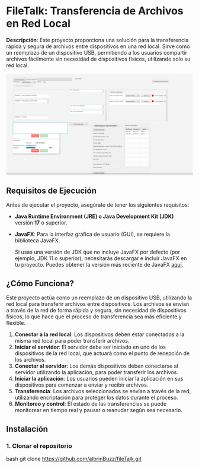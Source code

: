 # FileTalk: Transferencia de Archivos en Red Local


**Descripción**: Este proyecto proporciona una solución para la transferencia rápida y segura de archivos entre dispositivos en una red local. Sirve como un reemplazo de un dispositivo USB, permitiendo a los usuarios compartir archivos fácilmente sin necesidad de dispositivos físicos, utilizando solo su red local.

![Interfaz de usuario](https://github.com/albrinBuzz/fileTalk/blob/main/data/interfaz.png)

## Requisitos de Ejecución

Antes de ejecutar el proyecto, asegúrate de tener los siguientes requisitos:

- **Java Runtime Environment (JRE) o Java Development Kit (JDK)** versión **17** o superior.
- **JavaFX**: Para la interfaz gráfica de usuario (GUI), se requiere la biblioteca JavaFX.

  Si usas una versión de JDK que no incluye JavaFX por defecto (por ejemplo, JDK 11 o superior), necesitarás descargar e incluir JavaFX en tu proyecto. Puedes obtener la versión más reciente de JavaFX [aquí](https://openjfx.io/).

## ¿Cómo Funciona?

Este proyecto actúa como un reemplazo de un dispositivo USB, utilizando la red local para transferir archivos entre dispositivos. Los archivos se envían a través de la red de forma rápida y segura, sin necesidad de dispositivos físicos, lo que hace que el proceso de transferencia sea más eficiente y flexible.

1. **Conectar a la red local**: Los dispositivos deben estar conectados a la misma red local para poder transferir archivos.
2. **Iniciar el servidor**: El servidor debe ser iniciado en uno de los dispositivos de la red local, que actuará como el punto de recepción de los archivos.
3. **Conectar al servidor**: Los demás dispositivos deben conectarse al servidor utilizando la aplicación, para poder transferir los archivos.
4. **Iniciar la aplicación**: Los usuarios pueden iniciar la aplicación en sus dispositivos para comenzar a enviar y recibir archivos.
5. **Transferencia**: Los archivos seleccionados se envían a través de la red, utilizando encriptación para proteger los datos durante el proceso.
6. **Monitoreo y control**: El estado de las transferencias se puede monitorear en tiempo real y pausar o reanudar según sea necesario.

## Instalación

### 1. Clonar el repositorio

bash
git clone https://github.com/albrinBuzz/fileTalk.git
